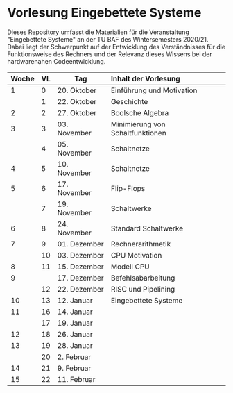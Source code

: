 # Vorlesung Eingebettete Systeme

Dieses Repository umfasst die Materialien für die Veranstaltung "Eingebettete
Systeme" an der TU BAF des Wintersemesters 2020/21. Dabei liegt der Schwerpunkt
auf der Entwicklung des Verständnisses für die Funktionsweise des Rechners und
der Relevanz dieses Wissens bei der hardwarenahen Codeentwicklung.

| Woche | VL  | Tag          | Inhalt der Vorlesung             |
|:----- | --- | ------------ |:-------------------------------- |
| 1     | 0   | 20. Oktober  | Einführung und Motivation        |
|       | 1   | 22. Oktober  | Geschichte                       |
| 2     | 2   | 27. Oktober  | Boolsche Algebra                 |
| 3     | 3   | 03. November | Minimierung von Schaltfunktionen |
|       | 4   | 05. November | Schaltnetze                      |
| 4     | 5   | 10. November | Schaltnetze                      |
| 5     | 6   | 17. November | Flip-Flops                       |
|       | 7   | 19. November | Schaltwerke                      |
| 6     | 8   | 24. November | Standard Schaltwerke             |
| 7     | 9   | 01. Dezember | Rechnerarithmetik                |
|       | 10  | 03. Dezember | CPU Motivation                   |
| 8     | 11  | 15. Dezember | Modell CPU                       |
| 9     |     | 17. Dezember | Befehlsabarbeitung               |
|       | 12  | 22. Dezember | RISC und Pipelining              |
| 10    | 13  | 12. Januar   | Eingebettete Systeme             |
| 11    | 16  | 14. Januar   |                                  |
|       | 17  | 19. Januar   |                                  |
| 12    | 18  | 26. Januar   |                                  |
| 13    | 19  | 28. Januar   |                                  |
|       | 20  |  2. Februar  |                                  |
| 14    | 21  |  9. Februar  |                                  |
| 15    | 22  | 11. Februar  |                                  |

